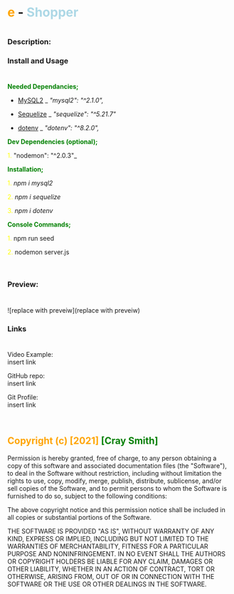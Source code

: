 # <span style="color:orange">e</span> - <span style="color:lightblue">Shopper</span>

#

### **Description:**

### **Install and Usage**

#

<span style="color:green"> **Needed Dependancies;** </span>

- [MySQL2](https://www.npmjs.com/package/mysql2) \_ _"mysql2": "^2.1.0",_

- [Sequelize](https://www.npmjs.com/package/sequelize) \_ _"sequelize": "^5.21.7"_

- [dotenv](https://www.npmjs.com/package/dotenv) \_ _"dotenv": "^8.2.0",_

<span style= "color:green"> **Dev Dependencies (optional);** </span>

<span style="color:yellow">1.</span> "nodemon": "^2.0.3"\_

<span style= "color:green"> **Installation;** </span>

<span style="color:yellow">1.</span> _npm i mysql2_

<span style="color:yellow">2.</span> _npm i sequelize_

<span style="color:yellow">3.</span> _npm i dotenv_

<span style= "color:green"> **Console Commands;** </span>

<span style="color:yellow">1.</span> npm run seed

<span style="color:yellow">2.</span> nodemon server.js

<br>

### Preview:

#

![replace with preveiw](replace with preveiw)

### **Links**

#

Video Example:
<br>
insert link

GitHub repo:
<br>
insert link

Git Profile:
<br>
insert link

<br>

## <span style="color:orange"> Copyright (c) [2021] </span> <span style="color:green"> [Cray Smith] </span>

Permission is hereby granted, free of charge, to any person obtaining a copy
of this software and associated documentation files (the "Software"), to deal
in the Software without restriction, including without limitation the rights
to use, copy, modify, merge, publish, distribute, sublicense, and/or sell
copies of the Software, and to permit persons to whom the Software is
furnished to do so, subject to the following conditions:

The above copyright notice and this permission notice shall be included in all
copies or substantial portions of the Software.

THE SOFTWARE IS PROVIDED "AS IS", WITHOUT WARRANTY OF ANY KIND, EXPRESS OR
IMPLIED, INCLUDING BUT NOT LIMITED TO THE WARRANTIES OF MERCHANTABILITY,
FITNESS FOR A PARTICULAR PURPOSE AND NONINFRINGEMENT. IN NO EVENT SHALL THE
AUTHORS OR COPYRIGHT HOLDERS BE LIABLE FOR ANY CLAIM, DAMAGES OR OTHER
LIABILITY, WHETHER IN AN ACTION OF CONTRACT, TORT OR OTHERWISE, ARISING FROM,
OUT OF OR IN CONNECTION WITH THE SOFTWARE OR THE USE OR OTHER DEALINGS IN THE
SOFTWARE.
